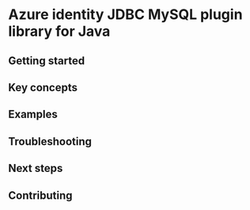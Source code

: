 # Azure identity JDBC MySQL plugin library for Java

## Getting started

## Key concepts

## Examples

## Troubleshooting

## Next steps

## Contributing

